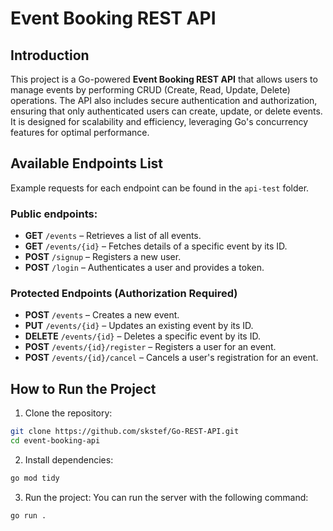 # Event Booking REST API

## Introduction

This project is a Go-powered **Event Booking REST API** that allows users to manage events by performing CRUD (Create, Read, Update, Delete) operations. The API also includes secure authentication and authorization, ensuring that only authenticated users can create, update, or delete events. It is designed for scalability and efficiency, leveraging Go's concurrency features for optimal performance.

## Available Endpoints List

Example requests for each endpoint can be found in the `api-test` folder.

### Public endpoints:

- **GET** `/events` – Retrieves a list of all events.
- **GET** `/events/{id}` – Fetches details of a specific event by its ID.
- **POST** `/signup` – Registers a new user.
- **POST** `/login` – Authenticates a user and provides a token.

### Protected Endpoints (Authorization Required)

- **POST** `/events` – Creates a new event.
- **PUT** `/events/{id}` – Updates an existing event by its ID.
- **DELETE** `/events/{id}` – Deletes a specific event by its ID.
- **POST** `/events/{id}/register` – Registers a user for an event.
- **POST** `/events/{id}/cancel` – Cancels a user's registration for an event.

## How to Run the Project

1. Clone the repository:

```bash
git clone https://github.com/skstef/Go-REST-API.git
cd event-booking-api
```

2. Install dependencies:

```bash
go mod tidy
```

3. Run the project: You can run the server with the following command:

```bash
go run .
```

